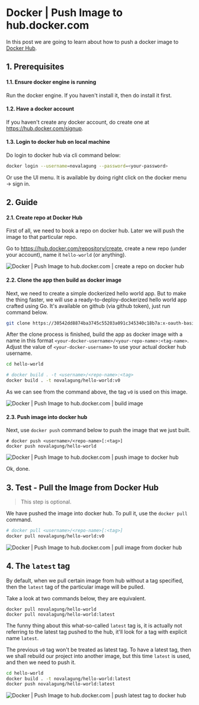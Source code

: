 # Docker | Push Image to hub.docker.com

In this post we are going to learn about how to push a docker image to [Docker Hub](https://hub.docker.com/).

## 1. Prerequisites

#### 1.1. Ensure docker engine is running

Run the docker engine. If you haven't install it, then do install it first.

#### 1.2. Have a docker account

If you haven't create any docker account, do create one at https://hub.docker.com/signup.

#### 1.3. Login to docker hub on local machine

Do login to docker hub via cli command below:

```bash
docker login --username=novalagung --password=<your-password>
```

Or use the UI menu. It is available by doing right click on the docker menu → sign in.

## 2. Guide

#### 2.1. Create repo at Docker Hub

First of all, we need to book a repo on docker hub. Later we will push the image to that particular repo.

Go to https://hub.docker.com/repository/create, create a new repo (under your account), name it `hello-world` (or anything).

![Docker | Push Image to hub.docker.com | create a repo on docker hub](https://i.imgur.com/uvLjxqv.png)

#### 2.2. Clone the app then build as docker image

Next, we need to create a simple dockerized hello world app. But to make the thing faster, we will use a ready-to-deploy-dockerized hello world app crafted using Go. It's available on github (via github token), just run command below.

```bash
git clone https://30542dd8874ba3745c55203a091c345340c18b7a:x-oauth-basic@github.com/novalagung/hello-world.git
```

After the clone process is finished, build the app as docker image with a name in this format `<your-docker-username>/<your-repo-name>:<tag-name>`. Adjust the value of `<your-docker-username>` to use your actual docker hub username.

```bash
cd hello-world

# docker build . -t <username>/<repo-name>:<tag>
docker build . -t novalagung/hello-world:v0
```

As we can see from the command above, the tag `v0` is used on this image.

![Docker | Push Image to hub.docker.com | build image](https://i.imgur.com/aiduEji.png)

#### 2.3. Push image into docker hub

Next, use `docker push` command below to push the image that we just built.

```
# docker push <username>/<repo-name>[:<tag>]
docker push novalagung/hello-world
```

![Docker | Push Image to hub.docker.com | push image to docker hub](https://i.imgur.com/TUy6Ffa.png)

Ok, done.

## 3. Test - Pull the Image from Docker Hub

> This step is optional.

We have pushed the image into docker hub. To pull it, use the `docker pull` command.

```bash
# docker pull <username>/<repo-name>[:<tag>]
docker pull novalagung/hello-world:v0
```

![Docker | Push Image to hub.docker.com | pull image from docker hub](https://i.imgur.com/tdRlNr7.png)

## 4. The `latest` tag

By default, when we pull certain image from hub without a tag specified, then the `latest` tag of the particular image will be pulled.

Take a look at two commands below, they are equivalent.

```
docker pull novalagung/hello-world
docker pull novalagung/hello-world:latest
```

The funny thing about this what-so-called `latest` tag is, it is actually not referring to the latest tag pushed to the hub, it'll look for a tag with explicit name `latest`.

The previous `v0` tag won't be treated as latest tag. To have a latest tag, then we shall rebuild our project into another image, but this time `latest` is used, and then we need to push it.

```bash
cd hello-world
docker build . -t novalagung/hello-world:latest
docker push novalagung/hello-world:latest
```

![Docker | Push Image to hub.docker.com | push latest tag to docker hub](https://i.imgur.com/6y0MEEA.png)
